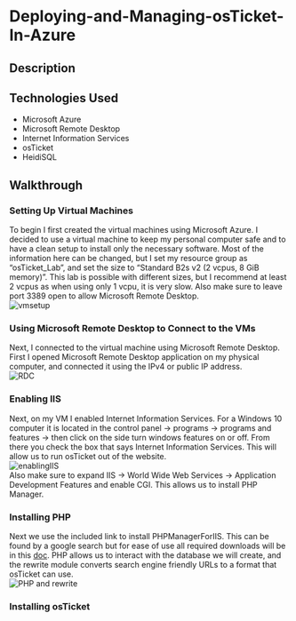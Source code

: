 # Deploying-and-Managing-osTicket-In-Azure

## Description

## Technologies Used
  - Microsoft Azure
  - Microsoft Remote Desktop
  - Internet Information Services
  - osTicket
  - HeidiSQL

## Walkthrough

### Setting Up Virtual Machines
To begin I first created the virtual machines using Microsoft Azure. I decided to use a virtual machine to keep my personal computer safe and to have a clean setup to install only the necessary software. Most of the information here can be changed, but I set my resource group as “osTicket_Lab”, and set the size to “Standard B2s v2 (2 vcpus, 8 GiB memory)”. This lab is possible with different sizes, but I recommend at least 2 vcpus as when using only 1 vcpu, it is very slow.  Also make sure to leave port 3389 open to allow Microsoft Remote Desktop. <br>
![vmsetup](https://imgur.com/Fr3U0QR.png)<br>

### Using Microsoft Remote Desktop to Connect to the VMs
Next, I connected to the virtual machine using Microsoft Remote Desktop. First I opened Microsoft Remote Desktop application on my physical computer, and connected it using the IPv4 or public IP address. <br>
![RDC](https://imgur.com/rI8aqFE.png) <br>

### Enabling IIS
Next, on my VM I enabled Internet Information Services. For a Windows 10 computer it is located in the control panel -> programs -> programs and features -> then click on the side turn windows features on or off. From there you check the box that says Internet Information Services. This will allow us to run osTicket out of the website.<br>
![enablingIIS](https://imgur.com/g56GFHL.png)<br>
Also make sure to expand IIS -> World Wide Web Services -> Application Development Features and enable CGI. This allows us to install PHP Manager.<br>
### Installing PHP
Next we use the included link to install PHPManagerForIIS. This can be found by a google search but for ease of use all required downloads will be in this [doc](https://drive.google.com/drive/u/0/folders/1APMfNyfNzcxZC6EzdaNfdZsUwxWYChf6). PHP allows us to interact with the database we will create, and the rewrite module converts search engine friendly URLs to a format that osTicket can use. <br>
![PHP and rewrite](https://imgur.com/hcHK49I.png)

### Installing osTicket

